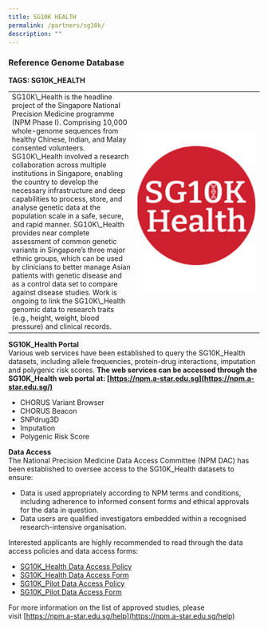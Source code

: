 ```yaml
---
title: SG10K HEALTH
permalink: /partners/sg10k/
description: ""
---
```

### Reference Genome Database

**TAGS:&nbsp;SG10K\_HEALTH**

<table>
	<tbody>
		<tr>
			<td style="width:50%">
SG10K\_Health is the headline project of the Singapore National Precision Medicine programme (NPM Phase I). Comprising 10,000 whole-genome sequences from healthy Chinese, Indian, and Malay consented volunteers. SG10K\_Health involved a research collaboration across multiple institutions in Singapore, enabling the country to develop the necessary infrastructure and deep capabilities to process, store, and analyse genetic data at the population scale in a safe, secure, and rapid manner. SG10K\_Health provides near complete assessment of common genetic variants in Singapore’s three major ethnic groups, which can be used by clinicians to better manage Asian patients with genetic disease and as a control data set to compare against disease studies. Work is ongoing to link the SG10K\_Health genomic data to research traits (e.g., height, weight, blood pressure) and clinical records.
			</td>
			<td style="width:50%">
				<img src="/images/Collaborate/Partners/partnerlogo2.png">
			</td>
		</tr>
	</tbody>
</table>
			
**SG10K\_Health Portal**  
Various web services have been established to query the SG10K\_Health datasets, including allele frequencies, protein-drug interactions, imputation and polygenic risk scores.&nbsp;**The web services can be accessed through the SG10K\_Health web portal at:&nbsp;[https://npm.a-star.edu.sg](https://npm.a-star.edu.sg/)**

*   CHORUS Variant Browser
*   CHORUS Beacon
*   SNPdrug3D
*   Imputation
*   Polygenic Risk Score

**Data Access**  
The National Precision Medicine Data Access Committee (NPM DAC) has been established to oversee access to the SG10K\_Health datasets to ensure:

*   Data is used appropriately according to NPM terms and conditions, including adherence to informed consent forms and ethical approvals for the data in question.
*   Data users are qualified investigators embedded within a recognised research-intensive organisation.

Interested applicants are highly recommended to read through the data access policies and data access forms:

*   [SG10K\_Health Data Access Policy](https://www.a-star.edu.sg/docs/librariesprovider11/npm/SG10K_Health_Data_Access_Policy.pdf)
*   [SG10K\_Health Data Access Form](https://www.a-star.edu.sg/docs/librariesprovider11/npm/sg10k_health_data_access_form.docx)
*   [SG10K\_Pilot Data Access Policy](https://www.a-star.edu.sg/docs/librariesprovider11/npm/SG10K_Pilot_Data_Access_Policy.pdf)
*   [SG10K\_Pilot Data Access Form](https://www.a-star.edu.sg/docs/librariesprovider11/npm/SG10K_Pilot_Data_Access_Form.docx)

For more information on the list of approved studies, please visit&nbsp;[https://npm.a-star.edu.sg/help](https://npm.a-star.edu.sg/help)